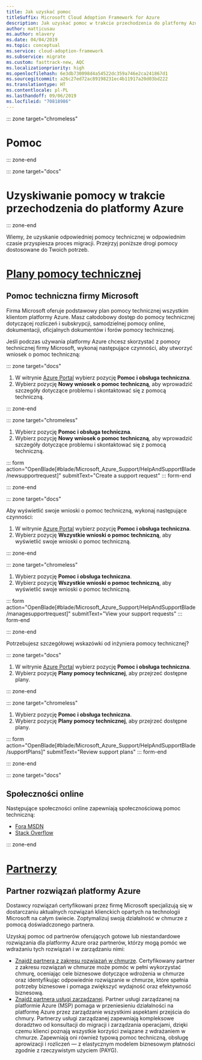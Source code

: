 ```yaml
---
title: Jak uzyskać pomoc
titleSuffix: Microsoft Cloud Adoption Framework for Azure
description: Jak uzyskać pomoc w trakcie przechodzenia do platformy Azure
author: matticusau
ms.author: mlavery
ms.date: 04/04/2019
ms.topic: conceptual
ms.service: cloud-adoption-framework
ms.subservice: migrate
ms.custom: fasttrack-new, AQC
ms.localizationpriority: high
ms.openlocfilehash: 6e3db730098d4a54522dc359a746e2ca241867d1
ms.sourcegitcommit: a26c27ed72ac89198231ec4b11917a20d03bd222
ms.translationtype: HT
ms.contentlocale: pl-PL
ms.lasthandoff: 09/06/2019
ms.locfileid: "70818986"
---
```

::: zone target="chromeless"

# <a name="assistance"></a>Pomoc

::: zone-end

::: zone target="docs"

# <a name="obtain-assistance-during-your-journey-to-azure"></a>Uzyskiwanie pomocy w trakcie przechodzenia do platformy Azure

::: zone-end

Wiemy, że uzyskanie odpowiedniej pomocy technicznej w odpowiednim czasie przyspiesza proces migracji. Przejrzyj poniższe drogi pomocy dostosowane do Twoich potrzeb.

# <a name="support-planstabsupportplans"></a>[Plany pomocy technicznej](#tab/SupportPlans)

## <a name="microsoft-support"></a>Pomoc techniczna firmy Microsoft

Firma Microsoft oferuje podstawowy plan pomocy technicznej wszystkim klientom platformy Azure. Masz całodobowy dostęp do pomocy technicznej dotyczącej rozliczeń i subskrypcji, samodzielnej pomocy online, dokumentacji, oficjalnych dokumentów i forów pomocy technicznej.

Jeśli podczas używania platformy Azure chcesz skorzystać z pomocy technicznej firmy Microsoft, wykonaj następujące czynności, aby utworzyć wniosek o pomoc techniczną:

::: zone target="docs"

1. W witrynie [Azure Portal](https://portal.azure.com) wybierz pozycję **Pomoc i obsługa techniczna**.
1. Wybierz pozycję **Nowy wniosek o pomoc techniczną**, aby wprowadzić szczegóły dotyczące problemu i skontaktować się z pomocą techniczną.

::: zone-end

::: zone target="chromeless"

1. Wybierz pozycję **Pomoc i obsługa techniczna**.
1. Wybierz pozycję **Nowy wniosek o pomoc techniczną**, aby wprowadzić szczegóły dotyczące problemu i skontaktować się z pomocą techniczną.

::: form action="OpenBlade[#blade/Microsoft_Azure_Support/HelpAndSupportBlade/newsupportrequest]" submitText="Create a support request" ::: form-end

::: zone-end

::: zone target="docs"

Aby wyświetlić swoje wnioski o pomoc techniczną, wykonaj następujące czynności:

1. W witrynie [Azure Portal](https://portal.azure.com) wybierz pozycję **Pomoc i obsługa techniczna**.
1. Wybierz pozycję **Wszystkie wnioski o pomoc techniczną**, aby wyświetlić swoje wnioski o pomoc techniczną.

::: zone-end

::: zone target="chromeless"

1. Wybierz pozycję **Pomoc i obsługa techniczna**.
1. Wybierz pozycję **Wszystkie wnioski o pomoc techniczną**, aby wyświetlić swoje wnioski o pomoc techniczną.

::: form action="OpenBlade[#blade/Microsoft_Azure_Support/HelpAndSupportBlade/managesupportrequest]" submitText="View your support requests" ::: form-end

::: zone-end

Potrzebujesz szczegółowej wskazówki od inżyniera pomocy technicznej?

::: zone target="docs"

1. W witrynie [Azure Portal](https://portal.azure.com) wybierz pozycję **Pomoc i obsługa techniczna**.
1. Wybierz pozycję **Plany pomocy technicznej**, aby przejrzeć dostępne plany.

::: zone-end

::: zone target="chromeless"

1. Wybierz pozycję **Pomoc i obsługa techniczna**.
1. Wybierz pozycję **Plany pomocy technicznej**, aby przejrzeć dostępne plany.

::: form action="OpenBlade[#blade/Microsoft_Azure_Support/HelpAndSupportBlade/supportPlans]" submitText="Review support plans" ::: form-end

::: zone-end

::: zone target="docs"

## <a name="online-communities"></a>Społeczności online

Następujące społeczności online zapewniają społecznościową pomoc techniczną:

- [Fora MSDN](https://social.msdn.microsoft.com/Forums/home?forum=windowsazureplatform%2Cazuremarketplace%2Cwindowsazureplatformctp)
- [Stack Overflow](https://stackoverflow.com/questions/tagged/azure)

::: zone-end

# <a name="partnerstabpartners"></a>[Partnerzy](#tab/Partners)

## <a name="azure-solutions-partner"></a>Partner rozwiązań platformy Azure

Dostawcy rozwiązań certyfikowani przez firmę Microsoft specjalizują się w dostarczaniu aktualnych rozwiązań klienckich opartych na technologii Microsoft na całym świecie. Zoptymalizuj swoją działalność w chmurze z pomocą doświadczonego partnera.

Uzyskaj pomoc od partnerów oferujących gotowe lub niestandardowe rozwiązania dla platformy Azure oraz partnerów, którzy mogą pomóc we wdrażaniu tych rozwiązań i w zarządzaniu nimi:

- [Znajdź partnera z zakresu rozwiązań w chmurze](https://www.microsoft.com/solution-providers/home). Certyfikowany partner z zakresu rozwiązań w chmurze może pomóc w pełni wykorzystać chmurę, oceniając cele biznesowe dotyczące wdrożenia w chmurze oraz identyfikując odpowiednie rozwiązanie w chmurze, które spełnia potrzeby biznesowe i pomaga zwiększyć wydajność oraz efektywność biznesową.
- [Znajdź partnera usługi zarządzanej](https://www.microsoft.com/solution-providers/search?cacheId=16a3b49b-fef2-449d-bdf0-628008114cca). Partner usługi zarządzanej na platformie Azure (MSP) pomaga w przeniesieniu działalności na platformę Azure przez zarządzanie wszystkimi aspektami przejścia do chmury. Partnerzy usługi zarządzanej zapewniają kompleksowe doradztwo od konsultacji do migracji i zarządzania operacjami, dzięki czemu klienci poznają wszystkie korzyści związane z wdrażaniem w chmurze. Zapewniają oni również typową pomoc techniczną, obsługę aprowizacji i rozliczeń &mdash; z elastycznym modelem biznesowym płatności zgodnie z rzeczywistym użyciem (PAYG).
